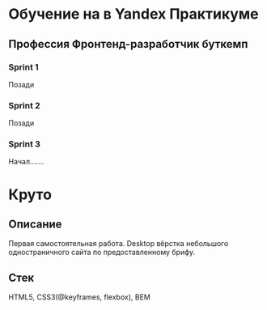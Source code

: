 # Обучение на в Yandex Практикуме

## Профессия Фронтенд-разработчик буткемп

### Sprint 1

Позади

### Sprint 2

Позади

### Sprint 3

Начал.......

# Круто

## Описание

Первая самостоятельная работа. Desktop вёрстка небольшого одностраничного сайта по предоставленному брифу.

## Стек

HTML5, CSS3(@keyframes, flexbox), BEM